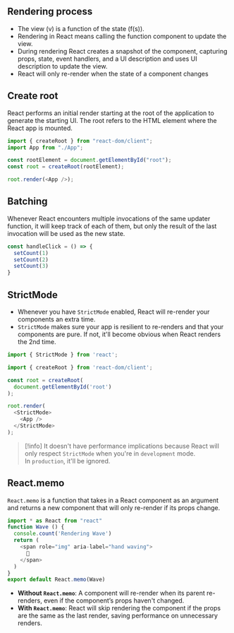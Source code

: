 ## Rendering process
- The view (v) is a function of the state (f(s)).
- Rendering in React means calling the function component to update the view.
- During rendering React creates a snapshot of the component, capturing props, state, event handlers, and a UI description and uses UI description to update the view.
- React will only re-render when the state of a component changes

## Create root
React performs an initial render starting at the root of the application to generate the starting UI. The root refers to the HTML element where the React app is mounted.

```javascript
import { createRoot } from "react-dom/client";
import App from "./App";

const rootElement = document.getElementById("root");
const root = createRoot(rootElement);

root.render(<App />);
```

## Batching
Whenever React encounters multiple invocations of the same updater function, it will keep track of each of them, but only the result of the last invocation will be used as the new state.

```javascript
const handleClick = () => {
  setCount(1)
  setCount(2)
  setCount(3)
}
```

## StrictMode
- Whenever you have `StrictMode` enabled, React will re-render your components an extra time.
- `StrictMode` makes sure your app is resilient to re-renders and that your components are pure. If not, it'll become obvious when React renders the 2nd time.

```javascript
import { StrictMode } from 'react';

import { createRoot } from 'react-dom/client';

const root = createRoot(
  document.getElementById('root')
);

root.render(
  <StrictMode>
    <App />
  </StrictMode>
);
```

> [!info]
> It doesn't have performance implications because React will only respect `StrictMode` when you're in `development` mode. In `production`, it'll be ignored.

## React.memo
`React.memo` is a function that takes in a React component as an argument and returns a new component that will only re-render if its props change.

```javascript
import * as React from "react"
function Wave () {
  console.count('Rendering Wave')
  return (
    <span role="img" aria-label="hand waving">
      👋
    </span>
  )
}
export default React.memo(Wave)
```

- **Without `React.memo`**: A component will re-render when its parent re-renders, even if the component’s props haven't changed.
- **With `React.memo`**: React will skip rendering the component if the props are the same as the last render, saving performance on unnecessary renders.
